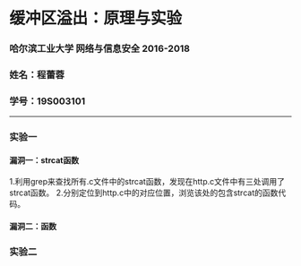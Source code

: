 # 缓冲区溢出：原理与实验

### 哈尔滨工业大学 网络与信息安全 2016-2018

### 姓名：程蕾蓉      
### 学号：19S003101

---

### 实验一
#### 漏洞一：strcat函数
1.利用grep来查找所有.c文件中的strcat函数，发现在http.c文件中有三处调用了strcat函数。
2.分别定位到http.c中的对应位置，浏览该处的包含strcat的函数代码。


#### 漏洞二：函数
### 实验二

